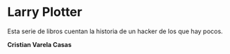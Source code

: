 # Larry Plotter

Esta serie de libros cuentan la historia de un hacker de los que hay pocos.

**Cristian Varela Casas**